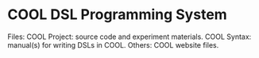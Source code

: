 # COOL DSL Programming System
Files:
COOL Project: source code and experiment materials.
COOL Syntax: manual(s) for writing DSLs in COOL.
Others: COOL website files.